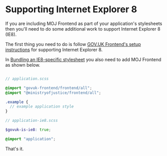 # Supporting Internet Explorer 8

If you are including MOJ Frontend as part of your application's stylesheets then you'll need to do some additional work to support Internet Explorer 8 (IE8).

The first thing you need to do is follow [GOV.UK Frontend's setup instructions](https://github.com/alphagov/govuk-frontend/blob/master/docs/installation/supporting-internet-explorer-8.md#transforming-the-generated-stylesheet-using-oldie) for supporting Internet Explorer 8.

In [Bundling an IE8-specific stylesheet](https://github.com/alphagov/govuk-frontend/blob/master/docs/installation/supporting-internet-explorer-8.md#bundling-an-ie8-specific-stylesheet) you also need to add MOJ Frontend as shown below.

```scss

// application.scss

@import "govuk-frontend/frontend/all";
@import "@ministryofjustice/frontend/all";

.example {
  // example application style
}

// application-ie8.scss

$govuk-is-ie8: true;

@import "application";
```

That's it.